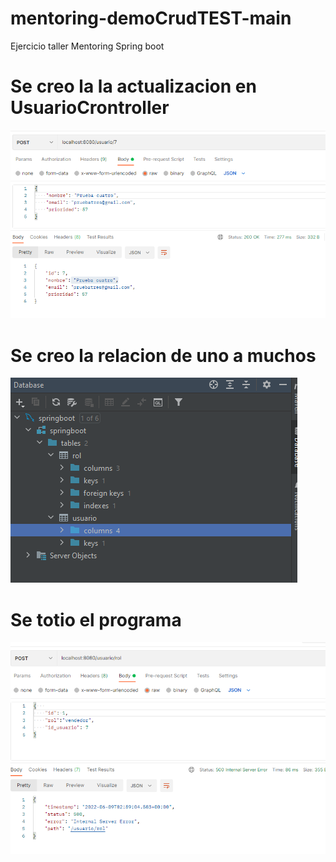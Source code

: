 # mentoring-demoCrudTEST-main
Ejercicio taller Mentoring Spring boot 

# Se creo la la actualizacion en  UsuarioCrontroller

![img.png](img.png)

# Se creo la relacion de uno a muchos

![img_1.png](img_1.png)

# Se totio el programa

![img_2.png](img_2.png)

